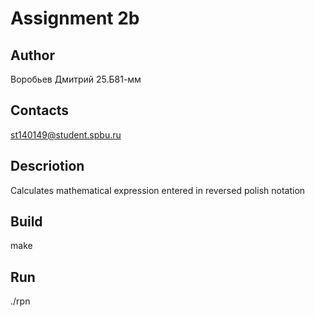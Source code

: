 
# Assignment 2b
## Author
Воробьев Дмитрий 25.Б81-мм
## Contacts
st140149@student.spbu.ru
## Descriotion 
Calculates mathematical expression entered in reversed polish notation
## Build
make
## Run
./rpn
